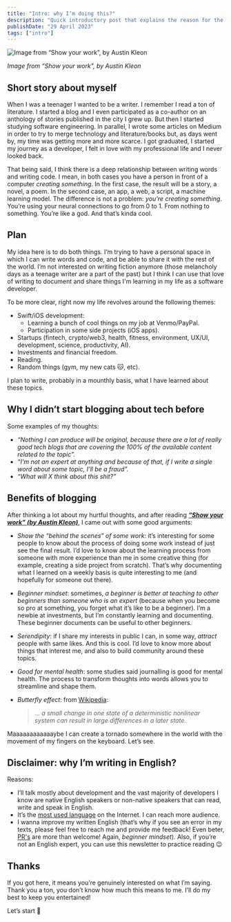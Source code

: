 ```yaml
---
title: "Intro: why I’m doing this?"
description: "Quick introductory post that explains the reason for the blog's existance"
publishDate: "29 April 2023"
tags: ["intro"]
---
```


<img src="/why-im-doing-this.png" alt="Image from “Show your work”, by Austin Kleon">

_Image from “Show your work”, by Austin Kleon_

## Short story about myself

When I was a teenager I wanted to be a writer. I remember I read a ton of literature. I started a blog and I even participated as a co-author on an anthology of stories published in the city I grew up. But then I started studying software engineering. In parallel, I wrote some articles on Medium in order to try to merge technology and literature/books but, as days went by, my time was getting more and more scarce. I got graduated, I started my journey as a developer, I felt in love with my professional life and I never looked back.

That being said, I think there is a deep relationship between writing words and writing code. I mean, in both cases you have a person in front of a computer *creating something*. In the first case, the result will be a story, a novel, a poem. In the second case, an app, a web, a script, a machine learning model. The difference is not a problem: *you’re creating something*. You’re using your neural connections to go from 0 to 1. From nothing to something. You’re like a god. And that’s kinda cool.

## Plan

My idea here is to do both things. I’m trying to have a personal space in which I can write words and code, and be able to share it with the rest of the world. I’m not interested on writing fiction anymore (those melancholy days as a teenage writer are a part of the past) but I think I can use that love of writing to document and share things I'm learning in my life as a software developer.

To be more clear, right now my life revolves around the following themes:

- Swift/iOS development:
    - Learning a bunch of cool things on my job at Venmo/PayPal.
    - Participation in some side projects (iOS apps).
- Startups (fintech, crypto/web3, health, fitness, environment, UX/UI, development, science, productivity, AI).
- Investments and financial freedom.
- Reading.
- Random things (gym, my new cats 🐱, etc).

I plan to write, probably in a mounthly basis, what I have learned about these topics.

## Why I didn’t start blogging about tech before

Some examples of my thoughts:

- *“Nothing I can produce will be original, because there are a lot of really good tech blogs that are covering the 100% of the available content related to the topic”.*
- *“I’m not an expert at anything and because of that, if I write a single word about some topic, I’ll be a fraud”.*
- *“What will X think about this shit?”*

## Benefits of blogging

After thinking a lot about my hurtful thoughts, and after reading ***[“Show your work” (by Austin Kleon)](https://www.amazon.com/Show-Your-Work-Austin-Kleon/dp/076117897X/ref=sr_1_1?adgrpid=81813460455&hvadid=585362806980&hvdev=c&hvlocphy=20021&hvnetw=g&hvqmt=b&hvrand=1418266176721006978&hvtargid=kwd-299513196398&hydadcr=22336_13333113&keywords=show+your+work&qid=1658310791&sr=8-1)***, I came out with some good arguments:

- *Show the “behind the scenes” of some work*: it’s interesting for some people to know about the process of doing some work instead of just see the final result. I’d love to know about the learning process from someone with more experience than me in some creative thing (for example, creating a side project from scratch). That’s why documenting what I learned on a weekly basis is quite interesting to me (and hopefully for someone out there).
- *Beginner mindset*: sometimes, _a beginner is better at teaching to other beginners than someone who is an expert_ (because when you become so pro at something, you forget what it’s like to be a beginner). I’m a newbie at investments, but I’m constantly learning and documenting. These beginner documents can be useful to other beginners.
- *Serendipity*: if I share my interests in public I can, in some way, *attract* people with same likes. And this is cool. I’d love to know more about things that interest me, and also to build community around these topics.
- *Good for mental health*: some studies said journalling is good for mental health. The process to transform thoughts into words allows you to streamline and shape them.
- *Butterfly effect*: from [Wikipedia](https://en.wikipedia.org/wiki/Butterfly_effect):
    
    > … *a small change in one state of a deterministic nonlinear system can result in large differences in a later state.*
    > 
    
Maaaaaaaaaaaaybe I can create a tornado somewhere in the world with the movement of my fingers on the keyboard. Let’s see.
    

## Disclaimer: why I’m writing in English?

Reasons:

- I’ll talk mostly about development and the vast majority of developers I know are native English speakers or non-native speakers that can read, write and speak in English.
- It’s the [most used language](https://en.wikipedia.org/wiki/Languages_used_on_the_Internet) on the Internet. I can reach more audience.
- I wanna improve my written English (that’s why if you see an error in my texts, please feel free to reach me and provide me feedback! Even beter, [PR's](https://github.com/gentilijuanmanuel/gentilijuanmanuel.github.io/pulls) are more than welcome! Again, *beginner mindset*). Also, if you’re not an English expert, you can use this newsletter to practice reading 😉

## Thanks

If you got here, it means you’re genuinely interested on what I’m saying. Thank you a ton, you don’t know how much this means to me. I’ll do my best to keep you entertained!

Let’s start 🚀